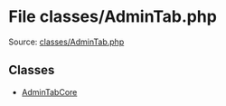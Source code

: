 File classes/AdminTab.php
=========

Source: [classes/AdminTab.php](https://github.com/PrestaShop/PrestaShop/blob/1.6.0.9/classes/AdminTab.php)


Classes
-------

* [AdminTabCore](class.AdminTabCore.md)

